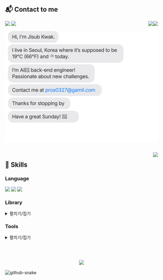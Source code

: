 ## 📬 Contact to me
<div align="center">
  <a href="https://www.acmicpc.net/user/rynuren"><img align="right" src="http://mazassumnida.wtf/api/mini/generate_badge?boj=rynuren"/></a>
  <a href="https://www.acmicpc.net/user/pros0327"><img align="right" src="http://mazassumnida.wtf/api/mini/generate_badge?boj=pros0327"/></a>
</div>

<p>
  <a href="https://rynuren.github.io" target="_blank"><img src="https://img.shields.io/badge/Blog-181717?style=flat-square&logo=GitHub&logoColor=white"/></a>
  <a href="mailto:pros0327@gmail.com" target="_blank"><img src="https://img.shields.io/badge/pros0327@gmail.com-EA4335?style=flat-square&logo=Gmail&logoColor=white"/></a>
</p>

<p>
  <img src="https://github.com/RynuRen/RynuRen/blob/output_chat/chat.svg"/>
</p>
<br>

<div align="center">
  <img align="right" src="https://github-readme-stats.vercel.app/api/top-langs/?username=RynuRen&layout=compact&hide=jupyter%20notebook,javascript,html,scss,css,ruby&theme=gruvbox&langs_count=6"/>
</div>

## 🧬 Skills
### Language
<p>
  <img src="https://img.shields.io/badge/c-A8B9CC?style=flat-square&logo=c&logoColor=black"/>
  <img src="https://img.shields.io/badge/python-3776AB?style=flat-square&logo=Python&logoColor=white"/>
  <img src="https://img.shields.io/badge/JAVA-007396?style=flat-square&logo=data:image/png;base64,iVBORw0KGgoAAAANSUhEUgAAABAAAAAQCAYAAAAf8/9hAAABJUlEQVQ4T5WSIVMCURSFeQkaNmxEbNKMMiabjIXoaHGgMPwRiUTHpBYzFEYaNCgONmwYbUtavrNzn4Ps4u6+mTNvB8533r3vPlfIsMIwPHPOzZKsLgNfIOAe3wshP/v+1ADgMlAf+C53BcBVwahncEDQ927QwQoMfsZ8i5poCLzI3AIBY8xt1EVPuS+RgDega/YPBfE9yXUHgOcAATpBNwRc5AqQmZBTtqVNoZMaoAeDqWU9RxdmY6xbNXMLGfixxqZgpZcM8IeuAL4ssMj+b0AFwyPyT1eA1gipggZ6968y8R1QRQ3DZ1LP+7/9CfAg+xVGvX+1ojW1e4mF/gYAPRjwKoAKNv40/lNbGucRWqNlYgsY1e+lmXWqlsBj+15ZgC41qmYLTU1xEXRvWZgAAAAASUVORK5CYII=&logoColor=white"/>
</p>


### Library
<details>
  <summary>펼치기/접기</summary>
<p>
  <img src="https://img.shields.io/badge/pandas-150458?style=flat-square&logo=pandas&logoColor=white"/>
  <img src="https://img.shields.io/badge/NumPy-013243?style=flat-square&logo=numpy&logoColor=white"/>
  <img src="https://img.shields.io/badge/sklearn-F7931E?style=flat-square&logo=scikitlearn&logoColor=white"/>
  <img src="https://img.shields.io/badge/TensorFlow-FF6F00?style=flat-square&logo=tensorflow&logoColor=white"/>
  <img src="https://img.shields.io/badge/PyTorch-EE4C2C?style=flat-square&logo=pytorch&logoColor=white"/>
  <img src="https://img.shields.io/badge/Selenium-43B02A?style=flat-square&logo=selenium&logoColor=white"/>
</p>
<p>
  <img src="https://img.shields.io/badge/OpenAI-412991?style=flat-square&logo=openai&logoColor=white"/>
  <img src="https://img.shields.io/badge/LangChain-1D3C3E?style=flat-square&logo=langchain&logoColor=white"/>
  <img src="https://img.shields.io/badge/Ollama-FFFFFF?style=flat-square&logo=ollama&logoColor=black"/>
  <img src="https://img.shields.io/badge/vLLM-30A2FF?style=flat-square&logo=vllm&logoColor=white"/>
</p>
<p>
  <img src="https://img.shields.io/badge/YOLO-00FFFF?style=flat-square&logo=yolo&logoColor=black"/>
  <img src="https://img.shields.io/badge/MediaPipe-0098A6?style=flat-square&logo=mediapipe&logoColor=white"/>
  <img src="https://img.shields.io/badge/OpenCV-5C3EE8?style=flat-square&logo=opencv&logoColor=white"/>
</p>
<p>
  <img src="https://img.shields.io/badge/Flask-000000?style=flat-square&logo=flask&logoColor=white"/>
  <img src="https://img.shields.io/badge/FastAPI-009688?style=flat-square&logo=fastapi&logoColor=white"/>
  <img src="https://img.shields.io/badge/Streamlit-FF4B4B?style=flat-square&logo=streamlit&logoColor=white"/>
  <img src="https://img.shields.io/badge/Gradio-FE6D16?style=flat-square&logo=gradio&logoColor=white"/>
</p>
<p>
  <img src="https://img.shields.io/badge/Spring Boot-6DB33F?style=flat-square&logo=springboot&logoColor=white"/>
  <img src="https://img.shields.io/badge/Spring Security-6DB33F?style=flat-square&logo=springsecurity&logoColor=white"/>
  <img src="https://img.shields.io/badge/Maven-C71A36?style=flat-square&logo=apachemaven&logoColor=white"/>
  <img src="https://img.shields.io/badge/Gradle-02303A?style=flat-square&logo=gradle&logoColor=white"/>
  <img src="https://img.shields.io/badge/Thymeleaf-005F0F?style=flat-square&logo=thymeleaf&logoColor=white"/>
</p>
</details>


### Tools
<details>
  <summary>펼치기/접기</summary>
<p>
  <img src="https://img.shields.io/badge/Visual Stuio-5C2D91?style=flat-square&logo=visualstudio&logoColor=white"/>
  <img src="https://img.shields.io/badge/Visual Stuio Code-007ACC?style=flat-square&logo=visualstudiocode&logoColor=white"/>
  <img src="https://img.shields.io/badge/Jupyter-F37626?style=flat-square&logo=jupyter&logoColor=white"/>
  <img src="https://img.shields.io/badge/Google Colab-F9AB00?style=flat-square&logo=googlecolab&logoColor=white"/>
  <img src="https://img.shields.io/badge/Eclipse-2C2255?style=flat-square&logo=eclipseide&logoColor=white"/>
</p>
<p>
  <img src="https://img.shields.io/badge/MySQL-4479A1?style=flat-square&logo=mysql&logoColor=white"/>
  <img src="https://img.shields.io/badge/MariaDB-003545?style=flat-square&logo=mariadb&logoColor=white"/>
  <img src="https://img.shields.io/badge/PostgreSQL-4169E1?style=flat-square&logo=postgresql&logoColor=white"/>
</p>
<p>
  <img src="https://img.shields.io/badge/Linux-FCC624?style=flat-square&logo=linux&logoColor=black"/>
  <img src="https://img.shields.io/badge/AWS EC2-FF9900?style=flat-square&logo=amazonec2&logoColor=white"/>
  <img src="https://img.shields.io/badge/AWS RDS-527FFF?style=flat-square&logo=amazonrds&logoColor=white"/>
  <img src="https://img.shields.io/badge/AWS S3-569A31?style=flat-square&logo=amazons3&logoColor=white"/>
  <img src="https://img.shields.io/badge/Ubuntu-E95420?style=flat-square&logo=ubuntu&logoColor=white"/>
  <img src="https://img.shields.io/badge/Docker-2496ED?style=flat-square&logo=docker&logoColor=white"/>
</p>
<p>
  <img src="https://img.shields.io/badge/Git-F05032?style=flat-square&logo=git&logoColor=white"/>
  <img src="https://img.shields.io/badge/Github-181717?style=flat-square&logo=github&logoColor=white"/>
  <img src="https://img.shields.io/badge/Gitlab-FC6D26?style=flat-square&logo=gitlab&logoColor=white"/>
  <img src="https://img.shields.io/badge/Gitea-609926?style=flat-square&logo=gitea&logoColor=white"/>
</p>
</details>
<br>

<p align=center>
  <br>
  <br>
  <a href="https://hits.seeyoufarm.com"><img src="https://hits.seeyoufarm.com/api/count/incr/badge.svg?url=https%3A%2F%2Fgithub.com%2FRynuRen&count_bg=%23B85151&title_bg=%23555555&icon=github.svg&icon_color=%23E7E7E7&title=hits&edge_flat=false"/></a>
</p>

<!-- ![RynuRen's GitHub stats](https://github-readme-stats.vercel.app/api?username=RynuRen&show_icons=true&theme=monokai) -->

<picture>
  <source media="(prefers-color-scheme: dark)" srcset="https://github.com/RynuRen/RynuRen/blob/output/github-contribution-grid-snake-dark.svg" />
  <source media="(prefers-color-scheme: light)" srcset="https://github.com/RynuRen/RynuRen/blob/output/github-contribution-grid-snake.svg" />
  <img alt="github-snake" src="github-snake.svg" />
</picture>
